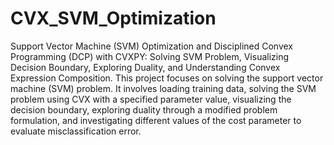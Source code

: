 # CVX_SVM_Optimization
Support Vector Machine (SVM) Optimization and Disciplined Convex Programming (DCP) with CVXPY: Solving SVM Problem, Visualizing Decision Boundary, Exploring Duality, and Understanding Convex Expression Composition.
This project focuses on solving the support vector machine (SVM) problem. It involves loading training data, solving the SVM problem using CVX with a specified parameter value, visualizing the decision boundary, exploring duality through a modified problem formulation, and investigating different values of the cost parameter to evaluate misclassification error.
